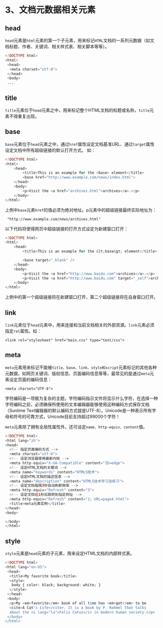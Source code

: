 # 3、文档元数据相关元素

## head <a id="head"></a>

`head`元素是`html`元素的第一个子元素，用来标记`HTML`文档的一系列元数据（如文档标题、作者、关键词、相关样式表、相关脚本等等）。

```php
<!DOCTYPE html>
<html>
 <head>
  <meta charset="utf-8">
 </head>
 <body>
 ...
```

## title <a id="title"></a>

`title`元素位于`head`元素之中，用来标记整个HTML文档的标题或名称，`title`元素不得重复出现。

## base <a id="base"></a>

`base`元素位于`head`元素之中，通过`href`属性设定文档基准URL、通过`target`属性设定文档中所有超级链接的默认打开方式。 如：

```php
<!DOCTYPE html>
<html>
    <head>
        <title>This is an example for the <base> element</title>
        <base href="http://www.example.com/news/index.html">
    </head>
    <body>
        <p>Visit the <a href="archives.html">archives</a>.</p>
    </body>
</html>
```

上例中`base`元素`href`的值必须为绝对地址。p元素中的超级链接最终实际地址为：

```text
 "http://www.example.com/news/archives.html"
```

以下代码将使得网页中超级链接的打开方式设定为新建窗口打开：

```php
<!DOCTYPE html>
<html>
    <head>
        <title>This is an example for the &lt;base&gt; element</title>

        <base target="_blank" />
    </head>
    <body>
        <p>Visit the <a href="http://www.baidu.com">archives</a>.</p>
        <p>Visit the <a href="http://www.baidu.com" target="_self">archives</a>.</p>
    </body>
</html>
```

上例中的第一个超级链接将在新建窗口打开，第二个超级链接将在自身窗口打开。

## link <a id="link"></a>

`link`元素位于`head`元素中，用来连接和当前文档相关的外部资源。`link`元素必须指定`rel`属性。如：

```text
<link rel="stylesheet" href="main.css" type="text/css">
```

## meta <a id="meta"></a>

`meta`元素用来标记不能被`title、base、link、style和script`元素标记的其他各种元数据，如网页关键词、版权信息、页面编码信息等等，最常见的是通过`meta`元素设定页面的编码信息：

```text
<meta charset="UTF-8">
```

字符编码是一项极为复杂的主题，字符编码指示文件将显示什么字符，在选择一种字符编码之前，必须确保所使用的文本编辑器能够使用这种编码方式保存文档（Sunlime Text编辑器的默认编码方式就是UTF-8）。Unicode是一种表示所有字母和符号的可靠方式，Unicode目前支持超过99000个字符！

`meta`元素除了拥有全局性属性外，还可设定`name、http-equiv、content`值。

```php
<!DOCTYPE html>
<html lang="zh">
<head>
  <!-- 指定页面编码方式 -->
  <meta charset="utf-8">
  <!-- 设定浏览器使用最新内核 -->
  <meta http-equiv="X-UA-Compatible" content="IE=edge">
  <!-- 设定HTML文档的关键词 -->
  <meta name="keywords" content="HTML5技术">
  <!-- 设定HTML文档的描述信息 -->
  <meta name="description" content="HTML5技术学习及练习">
  <!-- 设定文档每隔3秒自动刷新频率 -->
  <meta http-equiv="Refresh" content="3">
  <!-- 设定文档在1秒后跳转到指定网址 -->
  <meta http-equiv="Refresh" content="1; URL=page4.html">
  <title>meta元素实例</title>
</head>
<body>

</body>
</html>
```

## style <a id="style"></a>

`style`元素是`head`元素的子元素，用来设定HTML文档的内部样式表。

```php
<!DOCTYPE html>
<html lang="en-US">
 <head>
  <title>My favorite book</title>
  <style>
   body { color: black; background: white; }
  </style>
 </head>
 <body>
  <p>My <em>favorite</em> book of all time has <em>got</em> to be
  <cite>A Cat's Life</cite>. It is a book by P. Rahmel that talks
  about the <i lang="la">Felis Catus</i> in modern human society.</p>
 </body>
</html>
```

